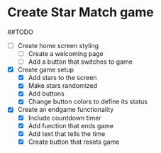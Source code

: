 # Create Star Match game

##TODO
- [ ] Create home screen styling
    - [ ] Create a welcoming page
    - [ ] Add a button that switches to game

- [x] Create game setup
    - [x] Add stars to the screen
    - [x] Make stars randomized
    - [x] Add buttons
    - [x] Change button colors to define its status

- [x] Create an endgame functionality
    - [x] Include countdown timer
    - [x] Add function that ends game
    - [x] Add text that tells the time
    - [x] Create button that resets game
